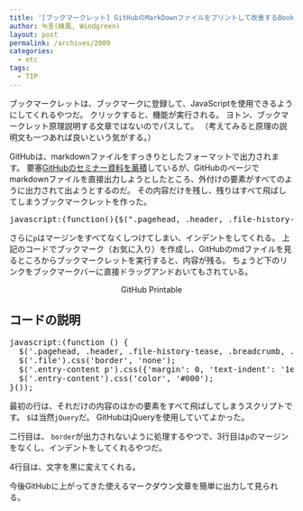```yaml
---
title: '[ブックマークレット] GitHubのMarkDownファイルをプリントして改善するBookmarklet'
author: 녹풍(綠風, Windgreen)
layout: post
permalink: /archives/2009
categories:
  - etc
tags:
  - TIP
---
```

ブックマークレットは、ブックマークに登録して、JavaScriptを使用できるようにしてくれるやつだ。 クリックすると、機能が実行される。 ヨトン、ブックマークレット原理説明する文章ではないのでパスして。 （考えてみると原理の説明文も一つあれば良いという気がする。）

GitHubは、markdownファイルをすっきりとしたフォーマットで出力されます。 要塞[GitHubのセミナー資料を蓄積][1]しているが、GitHubのページでmarkdownファイルを直接出力しようとしたところ、外付けの要素がすべてのように出力されて出ようとするのだ。 その内容だけを残し、残りはすべて飛ばしてしまうブックマークレットを作った。

<pre>javascript:(function(){$(".pagehead, .header, .file-history-tease, .breadcrumb, .file .meta, #footer").remove();$(".file").css("border","none");$(".entry-content p").css({margin:0,"text-indent":"1em"});$(".entry-content").css("color","#000")})()</pre>

さらに`p`はマージンをすべてなくしつけてしまい、インデントをしてくれる。 上記のコードでブックマーク（お気に入り）を作成し、GitHubのmdファイルを見るところからブックマークレットを実行すると、内容が残る。 ちょうど下のリンクをブックマークバーに直接ドラッグアンドおいてもされている。

<p style="text-align: center;">
  <a>GitHub Printable</a>
</p>

## コー​​ドの説明

<pre>javascript:(function () {
  $('.pagehead, .header, .file-history-tease, .breadcrumb, .file .meta, #footer').remove();
  $('.file').css('border', 'none');
  $('.entry-content p').css({'margin': 0, 'text-indent': '1em'});
  $('.entry-content').css('color', '#000');
}());</pre>

最初の行は、それだけの内容のほかの要素をすべて飛ばしてしまうスクリプトです。 `$`は当然`jQuery`だ。 GitHubはjQueryを使用していてよかった。

二行目は、 `border`が出力されないように処理するやつで、3行目は`p`のマージンをなくし、インデントをしてくれるやつだ。

4行目は、文字を黒に変えてくれる。

今後GitHubに上がってきた使えるマークダウン文章を簡単に出力して見られる。

 [1]: https://github.com/left21wm/dev-sharing